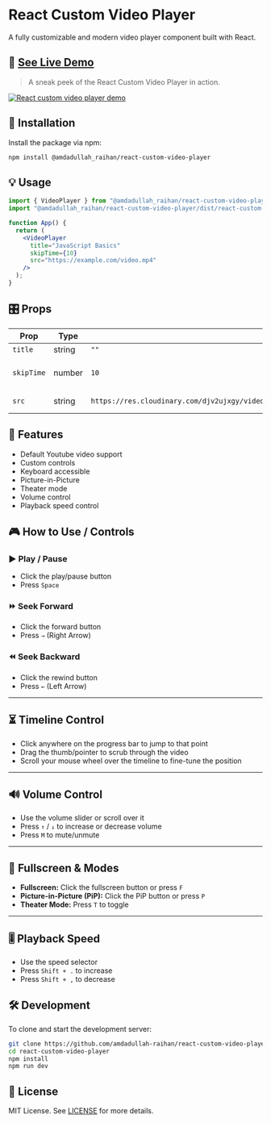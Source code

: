 # React Custom Video Player

A fully customizable and modern video player component built with React.

## 🔴 [See Live Demo](https://react-custom-video-player.vercel.app/)

> A sneak peek of the React Custom Video Player in action.

[![React custom video player demo](https://github.com/user-attachments/assets/2dfad1c2-48b9-4a0e-b3db-005ba7f02d8f)](https://react-custom-video-player.vercel.app/)

## 🚀 Installation

Install the package via npm:

```bash
npm install @amdadullah_raihan/react-custom-video-player
```

## 💡 Usage

```jsx
import { VideoPlayer } from "@amdadullah_raihan/react-custom-video-player";
import "@amdadullah_raihan/react-custom-video-player/dist/react-custom-video-player.css";

function App() {
  return (
    <VideoPlayer
      title="JavaScript Basics"
      skipTime={10}
      src="https://example.com/video.mp4"
    />
  );
}
```

## 🎛 Props

| Prop       | Type   | Default                                                                                                                                                            | Description                       |
| ---------- | ------ | ------------------------------------------------------------------------------------------------------------------------------------------------------------------ | --------------------------------- |
| `title`    | string | `""`                                                                                                                                                               | The video title                   |
| `skipTime` | number | `10`                                                                                                                                                               | Seconds to skip on forward/rewind |
| `src`      | string | `https://res.cloudinary.com/djv2ujxgy/video/upload/v1740465372/courses/67bd6083318babfd4e0805b1/modules/67bd6362318babfd4e0806c7/lessons/u86n2issdtecvvhyahpy.mp4` | The video source URL              |

## 🎉 Features

- Default Youtube video support
- Custom controls
- Keyboard accessible
- Picture-in-Picture
- Theater mode
- Volume control
- Playback speed control

## 🎮 How to Use / Controls

### ▶️ Play / Pause

- Click the play/pause button
- Press `Space`

### ⏩ Seek Forward

- Click the forward button
- Press `→` (Right Arrow)

### ⏪ Seek Backward

- Click the rewind button
- Press `←` (Left Arrow)

---

## ⏳ Timeline Control

- Click anywhere on the progress bar to jump to that point
- Drag the thumb/pointer to scrub through the video
- Scroll your mouse wheel over the timeline to fine-tune the position

---

## 🔊 Volume Control

- Use the volume slider or scroll over it
- Press `↑` / `↓` to increase or decrease volume
- Press `M` to mute/unmute

---

## 🔲 Fullscreen & Modes

- **Fullscreen:** Click the fullscreen button or press `F`
- **Picture-in-Picture (PiP):** Click the PiP button or press `P`
- **Theater Mode:** Press `T` to toggle

---

## 🎚 Playback Speed

- Use the speed selector
- Press `Shift + .` to increase
- Press `Shift + ,` to decrease

## 🛠 Development

To clone and start the development server:

```bash
git clone https://github.com/amdadullah-raihan/react-custom-video-player.git
cd react-custom-video-player
npm install
npm run dev
```

## 📄 License

MIT License. See [LICENSE](./LICENSE) for more details.
